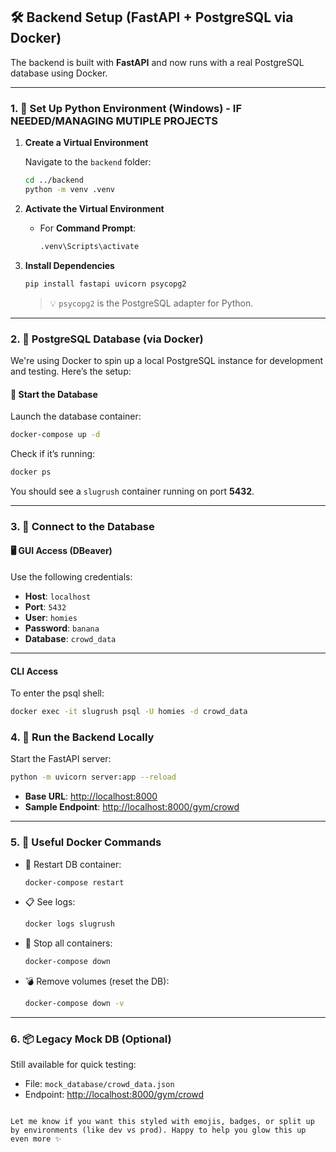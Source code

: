 ## 🛠️ Backend Setup (FastAPI + PostgreSQL via Docker)

The backend is built with **FastAPI** and now runs with a real PostgreSQL database using Docker.

---

### 1. 🐍 Set Up Python Environment (Windows) - IF NEEDED/MANAGING MUTIPLE PROJECTS

1. **Create a Virtual Environment**

   Navigate to the `backend` folder:

   ```bash
   cd ../backend
   python -m venv .venv
   ```

2. **Activate the Virtual Environment**

   - For **Command Prompt**:

     ```bash
     .venv\Scripts\activate
     ```

3. **Install Dependencies**

   ```bash
   pip install fastapi uvicorn psycopg2
   ```

   > 💡 `psycopg2` is the PostgreSQL adapter for Python.

---

### 2. 🐘 PostgreSQL Database (via Docker)

We're using Docker to spin up a local PostgreSQL instance for development and testing. Here’s the setup:

#### 🚀 Start the Database

Launch the database container:

```bash
docker-compose up -d
```

Check if it’s running:

```bash
docker ps
```

You should see a `slugrush` container running on port **5432**.

---

### 3. 🔌 Connect to the Database

#### 🖥️ GUI Access (DBeaver)

Use the following credentials:

- **Host**: `localhost`
- **Port**: `5432`
- **User**: `homies`
- **Password**: `banana`
- **Database**: `crowd_data`

---

#### CLI Access

To enter the psql shell:

```bash
docker exec -it slugrush psql -U homies -d crowd_data
```

### 4. 🚀 Run the Backend Locally

Start the FastAPI server:

```bash
python -m uvicorn server:app --reload
```

- **Base URL**: [http://localhost:8000](http://localhost:8000)
- **Sample Endpoint**: [http://localhost:8000/gym/crowd](http://localhost:8000/gym/crowd)

---

### 5. 🐳 Useful Docker Commands

- 🔄 Restart DB container:

  ```bash
  docker-compose restart
  ```

- 📋 See logs:

  ```bash
  docker logs slugrush
  ```

- 🛑 Stop all containers:

  ```bash
  docker-compose down
  ```

- 💣 Remove volumes (reset the DB):

  ```bash
  docker-compose down -v
  ```

---

### 6. 📦 Legacy Mock DB (Optional)

Still available for quick testing:

- File: `mock_database/crowd_data.json`
- Endpoint: [http://localhost:8000/gym/crowd](http://localhost:8000/gym/crowd)
```

Let me know if you want this styled with emojis, badges, or split up by environments (like dev vs prod). Happy to help you glow this up even more ✨